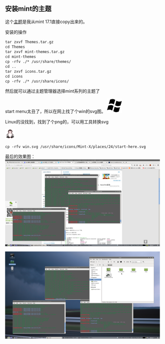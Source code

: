 ## 安装mint的主题

这个[主题](Themes.tar.gz)是我从mint 17.1直接copy出来的。

安装的操作
```
tar zxvf Themes.tar.gz
cd Themes
tar zxvf mint-themes.tar.gz
cd mint-themes
cp -rfv ./* /usr/share/themes/
cd ..
tar zxvf icons.tar.gz
cd icons
cp -rfv ./* /usr/share/icons/

```
然后就可以通过主题管理器选择mint系列的主题了

start menu太丑了，所以在网上找了个win的svg图。
![win](Win.svg)

Linux的没找到，找到了个png的，可以用工具转换svg

![linux.png](Linux.png)

```
cp -rfv win.svg /usr/share/icons/Mint-X/places/24/start-here.svg
```
最后的效果图：
![效果](Screenshot.png "效果图")

![效果](Screenshot-1.png)
